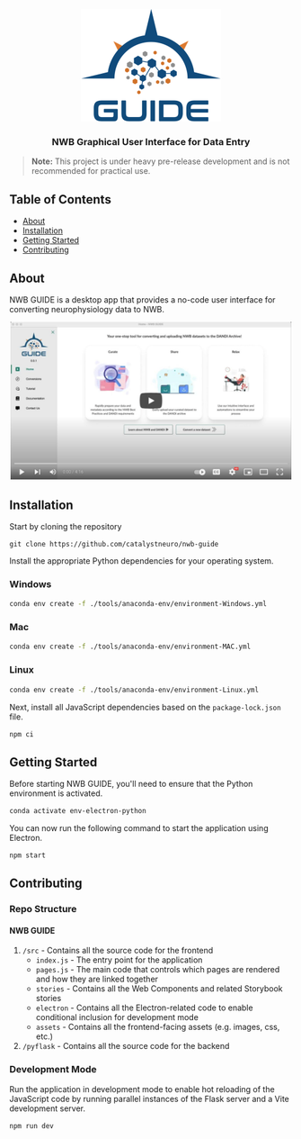 <p align="center">
  <img src="src/renderer/assets/img/logo-guide-draft-transparent-tight.png" width="250" alt="NeuroConv logo"/>
  <h3 align="center">NWB Graphical User Interface for Data Entry</h3>
</p>

> **Note:** This project is under heavy pre-release development and is not recommended for practical use.

<!-- TABLE OF CONTENTS -->

## Table of Contents

- [About](#about)
- [Installation](#installation)
- [Getting Started](#getting-started)
- [Contributing](#contributing)

## About
NWB GUIDE is a desktop app that provides a no-code user interface for converting neurophysiology data to NWB.

<p align="center">
  <a href="https://www.youtube.com/watch?v=z-rk2wi5BDc" target="_blank">
  <img src="docs/assets/guide-video-image.png" alt="Watch the video" width="500" />
  </a>
</p>

## Installation

Start by cloning the repository

```
git clone https://github.com/catalystneuro/nwb-guide
```

Install the appropriate Python dependencies for your operating system.

### Windows
```bash
conda env create -f ./tools/anaconda-env/environment-Windows.yml
```

### Mac
```bash
conda env create -f ./tools/anaconda-env/environment-MAC.yml
```

### Linux
```bash
conda env create -f ./tools/anaconda-env/environment-Linux.yml
```


Next, install all JavaScript dependencies based on the `package-lock.json` file.

```bash
npm ci
```

## Getting Started
Before starting NWB GUIDE, you'll need to ensure that the Python environment is activated.

```bash
conda activate env-electron-python
```

You can now run the following command to start the application using Electron.

```bash
npm start
```

## Contributing

### Repo Structure
#### NWB GUIDE
1. `/src` - Contains all the source code for the frontend
    - `index.js` - The entry point for the application
    - `pages.js` - The main code that controls which pages are rendered and how they are linked together
    - `stories` - Contains all the Web Components and related Storybook stories
    - `electron` - Contains all the Electron-related code to enable conditional inclusion for development mode
    - `assets` - Contains all the frontend-facing assets (e.g. images, css, etc.)
2. `/pyflask` - Contains all the source code for the backend

### Development Mode
Run the application in development mode to enable hot reloading of the JavaScript code by running parallel instances of the Flask server and a Vite development server.
```bash
npm run dev
```
